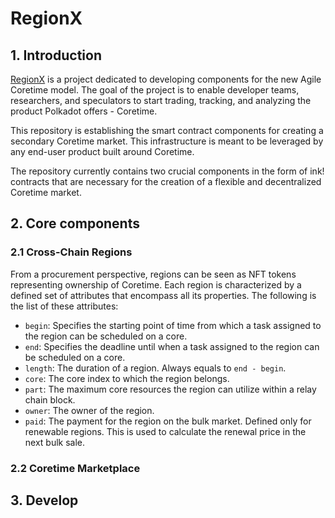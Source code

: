 # RegionX

## 1. Introduction

[RegionX](https://regionx.tech/) is a project dedicated to developing components for the new Agile Coretime model. The goal of the project is to enable developer teams, researchers, and speculators to start trading, tracking, and analyzing the product Polkadot offers - Coretime. 

This repository is establishing the smart contract components for creating a secondary Coretime market. This infrastructure is meant to be leveraged by any end-user product built around Coretime.

The repository currently contains two crucial components in the form of ink! contracts that are necessary for the creation of a flexible and decentralized Coretime market.

## 2. Core components

### 2.1 Cross-Chain Regions

From a procurement perspective, regions can be seen as NFT tokens representing ownership of Coretime. Each region is characterized by a defined set of attributes that encompass all its properties. The following is the list of these attributes:

- `begin`: Specifies the starting point of time from which a task assigned to the region can be scheduled on a core.
- `end`: Specifies the deadline until when a task assigned to the region can be scheduled on a core.
- `length`: The duration of a region. Always equals to `end - begin`.
- `core`: The core index to which the region belongs.
- `part`: The maximum core resources the region can utilize within a relay chain block.
- `owner`: The owner of the region.
- `paid`: The payment for the region on the bulk market. Defined only for renewable regions. This is used to calculate the renewal price in the next bulk sale.

### 2.2 Coretime Marketplace

## 3. Develop
